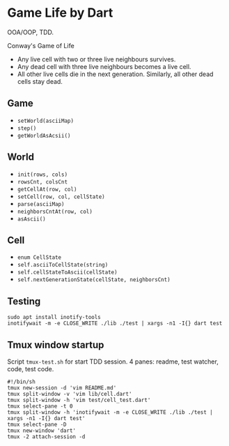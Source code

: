 Game Life by Dart
=================

OOA/OOP, TDD.

Conway's Game of Life

- Any live cell with two or three live neighbours survives.
- Any dead cell with three live neighbours becomes a live cell.
- All other live cells die in the next generation. Similarly, all other dead cells stay dead.

Game
----

- `setWorld(asciiMap)`
- `step()`
- `getWorldAsAcsii()` 

World
-----

- `init(rows, cols)`
- `rowsCnt, colsCnt`
- `getCellAt(row, col)` 
- `setCell(row, col, cellState)`
- `parse(asciiMap)`
- `neighborsCntAt(row, col)`
- `asAscii()`

Cell
----

- `enum CellState`
- `self.asciiToCellState(string)`
- `self.cellStateToAscii(cellState)`
- `self.nextGenerationState(cellState, neighborsCnt)`

Testing
-------

    sudo apt install inotify-tools
    inotifywait -m -e CLOSE_WRITE ./lib ./test | xargs -n1 -I{} dart test

Tmux window startup
-------------------

Script `tmux-test.sh` for start TDD session. 4 panes: readme, test watcher, code, test code.

    #!/bin/sh
    tmux new-session -d 'vim README.md'
    tmux split-window -v 'vim lib/cell.dart'
    tmux split-window -h 'vim test/cell_test.dart'
    tmux select-pane -t 0
    tmux split-window -h 'inotifywait -m -e CLOSE_WRITE ./lib ./test | xargs -n1 -I{} dart test'
    tmux select-pane -D
    tmux new-window 'dart'
    tmux -2 attach-session -d



